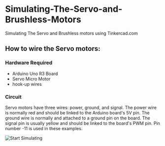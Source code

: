 # Simulating-The-Servo-and-Brushless-Motors
Simulating The Servo and Brushless motors using Tinkercad.com

## How to wire the Servo motors:
### Hardware Required
- Arduino Uno R3 Board
- Servo Micro Motor
- hook-up wires

### Circuit
Servo motors have three wires: power, ground, and signal. The power wire is normally red and should be linked to the Arduino board's 5V pin. The ground wire is normally and attached to a ground pin on the board. The signal pin is usually yellow and should be linked to the board's PWM pin. Pin number -11 is used in these examples.

![Start Simulating](https://user-images.githubusercontent.com/70070721/179664755-06d30a0d-86aa-4af4-8f27-1b2043307043.png)



